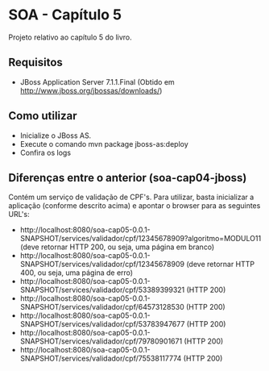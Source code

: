 # SOA - Capítulo 5

Projeto relativo ao capítulo 5 do livro.  

## Requisitos

* JBoss Application Server 7.1.1.Final (Obtido em http://www.jboss.org/jbossas/downloads/)


## Como utilizar

* Inicialize o JBoss AS.
* Execute o comando mvn package jboss-as:deploy
* Confira os logs

## Diferenças entre o anterior (soa-cap04-jboss)

Contém um serviço de validação de CPF's. Para utilizar, basta inicializar a aplicação (conforme descrito acima) e apontar o browser para as seguintes URL's:

* http://localhost:8080/soa-cap05-0.0.1-SNAPSHOT/services/validador/cpf/12345678909?algoritmo=MODULO11 (deve retornar HTTP 200, ou seja, uma página em branco)
* http://localhost:8080/soa-cap05-0.0.1-SNAPSHOT/services/validador/cpf/12345678909 (deve retornar HTTP 400, ou seja, uma página de erro)
* http://localhost:8080/soa-cap05-0.0.1-SNAPSHOT/services/validador/cpf/53389399321 (HTTP 200)
* http://localhost:8080/soa-cap05-0.0.1-SNAPSHOT/services/validador/cpf/64573128530 (HTTP 200)
* http://localhost:8080/soa-cap05-0.0.1-SNAPSHOT/services/validador/cpf/53783947677 (HTTP 200)
* http://localhost:8080/soa-cap05-0.0.1-SNAPSHOT/services/validador/cpf/79780901671 (HTTP 200)
* http://localhost:8080/soa-cap05-0.0.1-SNAPSHOT/services/validador/cpf/75538117774 (HTTP 200) 
  
  

 
